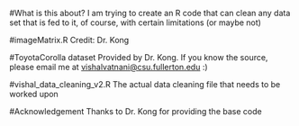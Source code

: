 #What is this about?
I am trying to create an R code that can clean any data set that is fed to it, of course, with certain limitations (or maybe not)

#imageMatrix.R
Credit: Dr. Kong 

#ToyotaCorolla dataset
Provided by Dr. Kong. If you know the source, please email me at vishalvatnani@csu.fullerton.edu :)

#vishal_data_cleaning_v2.R
The actual data cleaning file that needs to be worked upon

#Acknowledgement
Thanks to Dr. Kong for providing the base code

